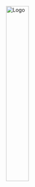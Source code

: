 <div align-items="left">
<img src="https://github.com/user-attachments/assets/85eba03b-26e8-4bbf-b15f-31a91d9bfaf7" alt="Logo" width=35% height=35% style="vertical-align: top; padding: 0; margin: 0; float: left;"></img>
</div>

